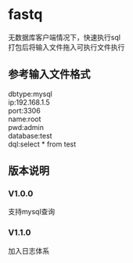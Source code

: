 # fastq
无数据库客户端情况下，快速执行sql  
打包后将输入文件拖入可执行文件执行

## 参考输入文件格式  
dbtype:mysql  
ip:192.168.1.5  
port:3306  
name:root  
pwd:admin  
database:test  
dql:select * from test  

## 版本说明
### V1.0.0
支持mysql查询
### V1.1.0
加入日志体系
